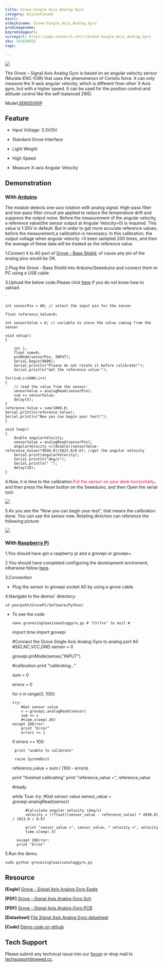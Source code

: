 ```yaml
---
title: Grove-Single Axis Analog Gyro‏‎
category: Discontinued
bzurl:
oldwikiname: Grove-Single_Axis_Analog_Gyro‏‎
prodimagename:
bzprodimageurl:
surveyurl: https://www.research.net/r/Grove-Single_Axis_Analog_Gyro
sku: 101020053
tags:

---
```


![](https://github.com/SeeedDocument/Grove-Single_Axis_Analog_Gyro/raw/master/img/Axis_Analog_Gyro_01.jpg)

The Grove – Signal Axis Analog Gyro is based on an angular velocity sensor (Murata-ENC-03R) that uses the phenomenon of Coriolis force. It can only measure the X-axis angular velocity, which is different from other 3-Axis gyro, but with a higher speed. It can be used for the position control and attitude control like the self-balanced 2WD.

Model:[SEN05091P](https://github.com/SeeedDocument/Grove-Base_Shield_for_IOIO-OTG/raw/master/res/Grove-Base_Shield_for_IOIO-OTG_Eagle_File.zip)

## Feature

- Input Voltage: 3.3V/5V

- Standard Grove Interface

- Light Weight

- High Speed

- Measure X-axis Angular Velocity

## Demonstration

### With [Arduino](https://www.arduino.cc/)

The module detects one-axis rotation with analog signal.
High-pass filter and low-pass filter circuit are applied to reduce the temperature drift and suppress the output noise.
Before the measurement of the angular velocity, a reference value(the sensor output at Angular Velocity=0) is required.
This value is 1.35V in default. But in order to get more accurate reference values, before the measurement,a calibration is necessary.
In this calibration, the output voltage when angular velocity =0 been sampled 200 times,
and then the average of these data will be treated as the reference value.

1.Connect it to A0 port of  [ Grove - Base Shield](https://seeeddoc.github.io/Grove-Base_Shield/), of cause any pin of the analog pins would be OK.

2.Plug the Grove - Base Shield into Arduino/Seeeduino and connect them to PC using a USB cable.

3.Upload the below code.Please click [here](https://seeeddoc.github.io/Upload_Code/) if you do not know how to upload.

`

    int sensorPin = A0; // select the input pin for the sensor

    float reference_Value=0;

    int sensorValue = 0; // variable to store the value coming from the sensor

    void setup()
    {

        int i;
        float sum=0;
        pinMode(sensorPin, INPUT);
        Serial.begin(9600);
        Serial.println("Please do not rotate it before calibrate!");
        Serial.println("Get the reference value:");

    for(i=0;i<1000;i++)
    {
        // read the value from the sensor:
        sensorValue = analogRead(sensorPin);
        sum += sensorValue;
        delay(5);
    }
    reference_Value = sum/1000.0;
    Serial.println(reference_Value);
    Serial.println("Now you can begin your test!");
    }

    void loop()
    {
        double angularVelocity;
        sensorValue = analogRead(sensorPin);
        angularVelocity =((double)(sensorValue-reference_Value)*4930.0)/1023.0/0.67; //get the angular velocity
        Serial.print(angularVelocity);
        Serial.println("deg/s");
        Serial.println(" ");
        delay(10);
    }


 4.Now, it is time to the calibration.<font color=#DC143C face="">Put the sensor on your desk horizontally</font>， and then press the Reset button on the Seeeduino, and then Open the serial tool:

![](https://github.com/SeeedDocument/Grove-Single_Axis_Analog_Gyro/raw/master/img/Gyro_Result.jpg)

5.As you see the "Now you can begin your test", that means the calibration done. You can use the sensor now. Rotating direction can reference the following picture:

![](https://github.com/SeeedDocument/Grove-Single_Axis_Analog_Gyro/raw/master/img/Rotate_direction.jpg)

### With [Raspberry Pi](https://seeeddoc.github.io/GrovePiPlus/)

1.You should have got a raspberry pi and a grovepi or grovepi+.

2.You should have completed configuring the development enviroment, otherwise follow [here](https://seeeddoc.github.io/GrovePiPlus/#Introducing_the_GrovePi.2B).

3.Connection
- Plug the sensor to grovepi socket A0 by using a grove cable.

4.Navigate to the demos' directory:

  ` cd yourpath/GrovePi/Software/Python/
  `
- To see the code


  ` nano grovesingleaxisanaloggyro.py # "Ctrl+x" to exit #
  `


    import time
    import grovepi

    #Connect the Grove Single Axis Analog Gyro to analog port A0
    #SIG,NC,VCC,GND
    sensor = 0

    grovepi.pinMode(sensor,"INPUT")

    #calibration
    print "calibrating..."

    sum = 0

    errors = 0

    for x in range(0, 100):

      try:
          #Get sensor value
          v = grovepi.analogRead(sensor)
          sum += v
          #time.sleep(.05)
      except IOError:
          print "Error"
          errors += 1

    if errors == 100:

       print "unable to calibrate"

       raise SystemExit

    reference_value = sum / (100 - errors)

    print "finished calibrating"
    print "reference_value =", reference_value

    #ready

    while True:
        try:
            #Get sensor value
            sensor_value = grovepi.analogRead(sensor)

            #Calculate angular velocity (deg/s)
            velocity = ((float)(sensor_value - reference_value) * 4930.0) / 1023.0 / 0.67

            print "sensor_value =", sensor_value, " velocity =", velocity
            time.sleep(.5)

        except IOError:
        print "Error"

5.Run the demo.

` sudo python grovesingleaxisanaloggyro.py
`

## Resource

**[Eagle]**  [Grove - Signal Axis Analog Gyro Eagle](https://github.com/SeeedDocument/Grove-Single_Axis_Analog_Gyro/raw/master/res/Grove-Signal_Axis_Analog_Gyro_Eagle_File.zip)

**[PDF]**  [Grove - Signal Axis Analog Gyro Sch](https://github.com/SeeedDocument/Grove-Single_Axis_Analog_Gyro/raw/master/res/Grove%20-%20Single%20Axis%20Analog%20Gyro%20v1.0%20Sch.pdf)

**[PDF]**  [Grove - Signal Axis Analog Gyro PCB](https://github.com/SeeedDocument/Grove-Single_Axis_Analog_Gyro/raw/master/res/Grove%20-%20Single%20Axis%20Analog%20Gyro%20v1.0%20PCB.pdf)

**[Datasheet]** [File Signal Axis Analog Gyro datasheet](https://github.com/SeeedDocument/Grove-Single_Axis_Analog_Gyro/raw/master/res/Analog_Gyro_datasheet.pdf)

**[Code]** [Demo code on github](https://github.com/Seeed-Studio/Grove_Single_Axis_Analog_Gyro)

## Tech Support
Please submit any technical issue into our [forum](http://forum.seeedstudio.com/) or drop mail to techsupport@seeed.cc. 